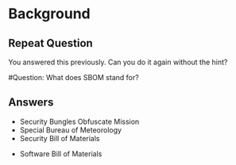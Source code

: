 # Background
## Repeat Question
You answered this previously. Can you do it again without the hint?

#Question:
What does SBOM stand for?

## Answers
- Security Bungles Obfuscate Mission
- Special Bureau of Meteorology
- Security Bill of Materials
* Software Bill of Materials

